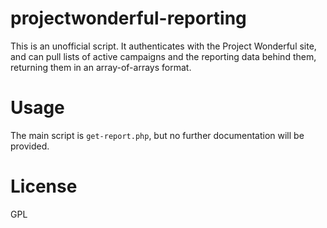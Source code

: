 # projectwonderful-reporting

This is an unofficial script. It authenticates with the Project Wonderful site, and can pull lists of active campaigns and the reporting data behind them, returning them in an array-of-arrays format.

# Usage

The main script is `get-report.php`, but no further documentation will be provided.

# License

GPL